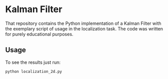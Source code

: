 # Kalman Filter

That repository contains the Python implementation of a Kalman Filter with the exemplary 
script of usage in the localization task. The code was written for purely educational purposes.

## Usage

To see the results just run: 

```
python localization_2d.py
```